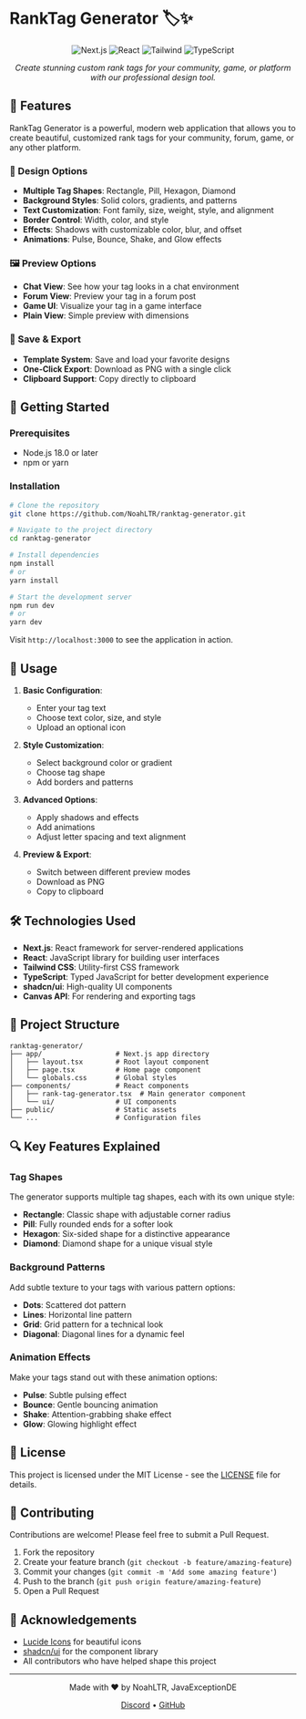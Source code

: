 # RankTag Generator 🏷️✨

<div align="center">
  <img src="https://img.shields.io/badge/Next.js-15-black?style=for-the-badge&logo=next.js" alt="Next.js" />
  <img src="https://img.shields.io/badge/React-19-blue?style=for-the-badge&logo=react" alt="React" />
  <img src="https://img.shields.io/badge/Tailwind-3-38B2AC?style=for-the-badge&logo=tailwind-css" alt="Tailwind" />
  <img src="https://img.shields.io/badge/TypeScript-5-3178C6?style=for-the-badge&logo=typescript" alt="TypeScript" />
</div>

<div align="center">
  <p><i>Create stunning custom rank tags for your community, game, or platform with our professional design tool.</i></p>
</div>

## 🌟 Features

RankTag Generator is a powerful, modern web application that allows you to create beautiful, customized rank tags for your community, forum, game, or any other platform.

### 🎨 Design Options

- **Multiple Tag Shapes**: Rectangle, Pill, Hexagon, Diamond
- **Background Styles**: Solid colors, gradients, and patterns
- **Text Customization**: Font family, size, weight, style, and alignment
- **Border Control**: Width, color, and style
- **Effects**: Shadows with customizable color, blur, and offset
- **Animations**: Pulse, Bounce, Shake, and Glow effects

### 🖼️ Preview Options

- **Chat View**: See how your tag looks in a chat environment
- **Forum View**: Preview your tag in a forum post
- **Game UI**: Visualize your tag in a game interface
- **Plain View**: Simple preview with dimensions

### 💾 Save & Export

- **Template System**: Save and load your favorite designs
- **One-Click Export**: Download as PNG with a single click
- **Clipboard Support**: Copy directly to clipboard

## 🚀 Getting Started

### Prerequisites

- Node.js 18.0 or later
- npm or yarn

### Installation

```bash
# Clone the repository
git clone https://github.com/NoahLTR/ranktag-generator.git

# Navigate to the project directory
cd ranktag-generator

# Install dependencies
npm install
# or
yarn install

# Start the development server
npm run dev
# or
yarn dev
```

Visit `http://localhost:3000` to see the application in action.

## 🔧 Usage

1. **Basic Configuration**:
    - Enter your tag text
    - Choose text color, size, and style
    - Upload an optional icon

2. **Style Customization**:
    - Select background color or gradient
    - Choose tag shape
    - Add borders and patterns

3. **Advanced Options**:
    - Apply shadows and effects
    - Add animations
    - Adjust letter spacing and text alignment

4. **Preview & Export**:
    - Switch between different preview modes
    - Download as PNG
    - Copy to clipboard

## 🛠️ Technologies Used

- **Next.js**: React framework for server-rendered applications
- **React**: JavaScript library for building user interfaces
- **Tailwind CSS**: Utility-first CSS framework
- **TypeScript**: Typed JavaScript for better development experience
- **shadcn/ui**: High-quality UI components
- **Canvas API**: For rendering and exporting tags

## 🧩 Project Structure

```
ranktag-generator/
├── app/                  # Next.js app directory
│   ├── layout.tsx        # Root layout component
│   ├── page.tsx          # Home page component
│   └── globals.css       # Global styles
├── components/           # React components
│   ├── rank-tag-generator.tsx  # Main generator component
│   └── ui/               # UI components
├── public/               # Static assets
└── ...                   # Configuration files
```

## 🔍 Key Features Explained

### Tag Shapes

The generator supports multiple tag shapes, each with its own unique style:

- **Rectangle**: Classic shape with adjustable corner radius
- **Pill**: Fully rounded ends for a softer look
- **Hexagon**: Six-sided shape for a distinctive appearance
- **Diamond**: Diamond shape for a unique visual style

### Background Patterns

Add subtle texture to your tags with various pattern options:

- **Dots**: Scattered dot pattern
- **Lines**: Horizontal line pattern
- **Grid**: Grid pattern for a technical look
- **Diagonal**: Diagonal lines for a dynamic feel

### Animation Effects

Make your tags stand out with these animation options:

- **Pulse**: Subtle pulsing effect
- **Bounce**: Gentle bouncing animation
- **Shake**: Attention-grabbing shake effect
- **Glow**: Glowing highlight effect

## 📝 License

This project is licensed under the MIT License - see the [LICENSE](LICENSE) file for details.

## 🤝 Contributing

Contributions are welcome! Please feel free to submit a Pull Request.

1. Fork the repository
2. Create your feature branch (`git checkout -b feature/amazing-feature`)
3. Commit your changes (`git commit -m 'Add some amazing feature'`)
4. Push to the branch (`git push origin feature/amazing-feature`)
5. Open a Pull Request

## 🙏 Acknowledgements

- [Lucide Icons](https://lucide.dev/) for beautiful icons
- [shadcn/ui](https://ui.shadcn.com/) for the component library
- All contributors who have helped shape this project

---

<div align="center">
  <p>Made with ❤️ by NoahLTR, JavaExceptionDE</p>
  <p>
    <a href="https://discord.gg/easykvm">Discord</a> •
    <a href="https://github.com/EasyKVM">GitHub</a>
  </p>
</div>